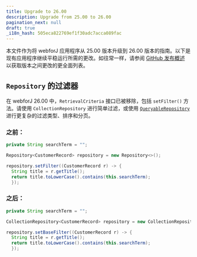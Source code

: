 ```yaml
---
title: Upgrade to 26.00
description: Upgrade from 25.00 to 26.00
pagination_next: null
draft: true
_i18n_hash: 505eca822769ef1f30adc7acca089fac
---
```

本文件作为将 webforJ 应用程序从 25.00 版本升级到 26.00 版本的指南。以下是现有应用程序继续平稳运行所需的更改。如往常一样，请参阅 [GitHub 发布概述](https://github.com/webforj/webforj/releases) 以获取版本之间更改的更全面列表。

## `Repository` 的过滤器

在 webforJ 26.00 中，`RetrievalCriteria` 接口已被移除，包括 `setFilter()` 方法。请使用 `CollectionRepository` 进行简单过滤，或使用 [`QueryableRepository`](/docs/advanced/repository/querying-data) 进行更复杂的过滤类型、排序和分页。

### 之前：
```java
private String searchTerm = "";

Repository<CustomerRecord> repository = new Repository<>();

repository.setFilter((CustomerRecord r) -> {
  String title = r.getTitle();
  return title.toLowerCase().contains(this.searchTerm);
  });
```

### 之后：
```java {3,5}
private String searchTerm = "";

CollectionRepository<CustomerRecord> repository = new CollectionRepository<>();

repository.setBaseFilter((CustomerRecord r) -> {
  String title = r.getTitle();
  return title.toLowerCase().contains(this.searchTerm);
  });
```
